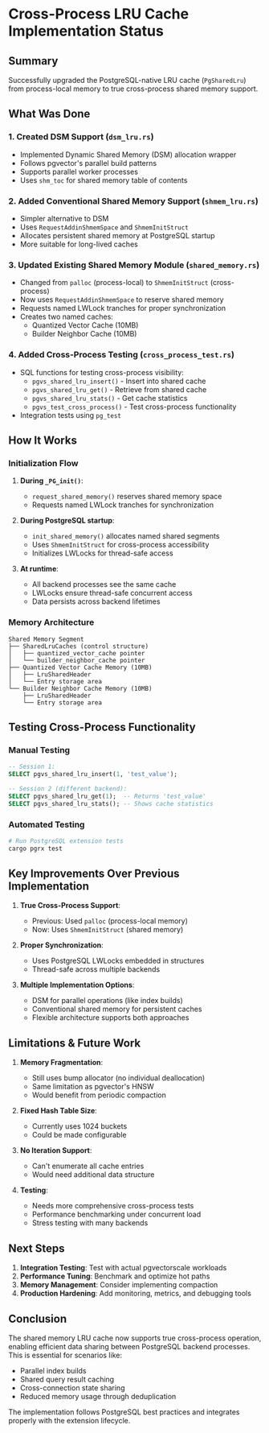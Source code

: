 # Cross-Process LRU Cache Implementation Status

## Summary

Successfully upgraded the PostgreSQL-native LRU cache (`PgSharedLru`) from process-local memory to true cross-process shared memory support.

## What Was Done

### 1. Created DSM Support (`dsm_lru.rs`)
- Implemented Dynamic Shared Memory (DSM) allocation wrapper
- Follows pgvector's parallel build patterns
- Supports parallel worker processes
- Uses `shm_toc` for shared memory table of contents

### 2. Added Conventional Shared Memory Support (`shmem_lru.rs`)
- Simpler alternative to DSM
- Uses `RequestAddinShmemSpace` and `ShmemInitStruct`
- Allocates persistent shared memory at PostgreSQL startup
- More suitable for long-lived caches

### 3. Updated Existing Shared Memory Module (`shared_memory.rs`)
- Changed from `palloc` (process-local) to `ShmemInitStruct` (cross-process)
- Now uses `RequestAddinShmemSpace` to reserve shared memory
- Requests named LWLock tranches for proper synchronization
- Creates two named caches:
  - Quantized Vector Cache (10MB)
  - Builder Neighbor Cache (10MB)

### 4. Added Cross-Process Testing (`cross_process_test.rs`)
- SQL functions for testing cross-process visibility:
  - `pgvs_shared_lru_insert()` - Insert into shared cache
  - `pgvs_shared_lru_get()` - Retrieve from shared cache
  - `pgvs_shared_lru_stats()` - Get cache statistics
  - `pgvs_test_cross_process()` - Test cross-process functionality
- Integration tests using `pg_test`

## How It Works

### Initialization Flow
1. **During `_PG_init()`**:
   - `request_shared_memory()` reserves shared memory space
   - Requests named LWLock tranches for synchronization

2. **During PostgreSQL startup**:
   - `init_shared_memory()` allocates named shared segments
   - Uses `ShmemInitStruct` for cross-process accessibility
   - Initializes LWLocks for thread-safe access

3. **At runtime**:
   - All backend processes see the same cache
   - LWLocks ensure thread-safe concurrent access
   - Data persists across backend lifetimes

### Memory Architecture
```
Shared Memory Segment
├── SharedLruCaches (control structure)
│   ├── quantized_vector_cache pointer
│   └── builder_neighbor_cache pointer
├── Quantized Vector Cache Memory (10MB)
│   ├── LruSharedHeader
│   └── Entry storage area
└── Builder Neighbor Cache Memory (10MB)
    ├── LruSharedHeader
    └── Entry storage area
```

## Testing Cross-Process Functionality

### Manual Testing
```sql
-- Session 1:
SELECT pgvs_shared_lru_insert(1, 'test_value');

-- Session 2 (different backend):
SELECT pgvs_shared_lru_get(1);  -- Returns 'test_value'
SELECT pgvs_shared_lru_stats(); -- Shows cache statistics
```

### Automated Testing
```bash
# Run PostgreSQL extension tests
cargo pgrx test
```

## Key Improvements Over Previous Implementation

1. **True Cross-Process Support**:
   - Previous: Used `palloc` (process-local memory)
   - Now: Uses `ShmemInitStruct` (shared memory)

2. **Proper Synchronization**:
   - Uses PostgreSQL LWLocks embedded in structures
   - Thread-safe across multiple backends

3. **Multiple Implementation Options**:
   - DSM for parallel operations (like index builds)
   - Conventional shared memory for persistent caches
   - Flexible architecture supports both approaches

## Limitations & Future Work

1. **Memory Fragmentation**:
   - Still uses bump allocator (no individual deallocation)
   - Same limitation as pgvector's HNSW
   - Would benefit from periodic compaction

2. **Fixed Hash Table Size**:
   - Currently uses 1024 buckets
   - Could be made configurable

3. **No Iteration Support**:
   - Can't enumerate all cache entries
   - Would need additional data structure

4. **Testing**:
   - Needs more comprehensive cross-process tests
   - Performance benchmarking under concurrent load
   - Stress testing with many backends

## Next Steps

1. **Integration Testing**: Test with actual pgvectorscale workloads
2. **Performance Tuning**: Benchmark and optimize hot paths
3. **Memory Management**: Consider implementing compaction
4. **Production Hardening**: Add monitoring, metrics, and debugging tools

## Conclusion

The shared memory LRU cache now supports true cross-process operation, enabling efficient data sharing between PostgreSQL backend processes. This is essential for scenarios like:
- Parallel index builds
- Shared query result caching
- Cross-connection state sharing
- Reduced memory usage through deduplication

The implementation follows PostgreSQL best practices and integrates properly with the extension lifecycle.